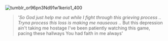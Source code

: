 ![tumblr_or96pn3Nd91w1kerio1_400](https://github.com/user-attachments/assets/fc5e8f0c-0074-40a7-b6c3-8037f5157929)

>*'So God just help me out while I fight through this grieving process ..*
>*Tryna process this loss is making me nauseous ..*
But this depression ain't taking me hostage
I've been patiently watching this game, pacing these hallways
 You had faith in me always'
  
